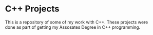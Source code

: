# C++ Projects

This is a repository of some of my work with C++. These projects were done as part of getting my Assosates Degree in C++ programming. 
